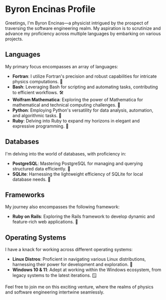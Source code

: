 # Byron Encinas Profile

Greetings, I'm Byron Encinas—a physicist intrigued by the prospect of traversing the software engineering realm. My aspiration is to scrutinize and advance my proficiency across multiple languages by embarking on various projects.

## Languages

My primary focus encompasses an array of languages:

- **Fortran**: I utilize Fortran's precision and robust capabilities for intricate physics computations. 🧮
- **Bash**: Leveraging Bash for scripting and automating tasks, contributing to efficient workflows. 🛠️
- **Wolfram Mathematica**: Exploring the power of Mathematica for mathematical and technical computing challenges. 🔬
- **Python**: Employing Python's versatility for data analysis, automation, and algorithmic tasks. 🐍
- **Ruby**: Delving into Ruby to expand my horizons in elegant and expressive programming. 💎

## Databases

I'm delving into the world of databases, with proficiency in:

- **PostgreSQL**: Mastering PostgreSQL for managing and querying structured data efficiently. 🐘
- **SQLite**: Harnessing the lightweight efficiency of SQLite for local database needs. 📁

## Frameworks

My journey also encompasses the following framework:

- **Ruby on Rails**: Exploring the Rails framework to develop dynamic and feature-rich web applications. 🚄

## Operating Systems

I have a knack for working across different operating systems:

- **Linux Distros**: Proficient in navigating various Linux distributions, harnessing their power for development and exploration. 🐧
- **Windows 10 & 11**: Adept at working within the Windows ecosystem, from legacy systems to the latest iterations. 🪟

Feel free to join me on this exciting venture, where the realms of physics and software engineering intertwine seamlessly.

